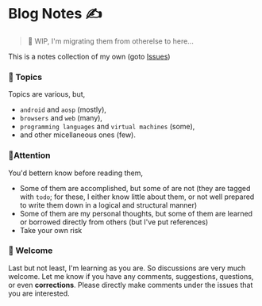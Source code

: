 # Blog Notes ✍️

> 🚜 WIP, I'm migrating them from otherelse to here...

This is a notes collection of my own (goto [Issues](https://github.com/clixyz/blog-notes/issues))

### 🏡 Topics

Topics are various, but,
+ `android` and `aosp` (mostly), 
+ `browsers` and `web` (many), 
+ `programming languages` and `virtual machines` (some),
+ and other micellaneous ones (few).

### 🚦Attention

You'd bettern know before reading them,
+ Some of them are accomplished, but some of are not (they are tagged with `todo`; for these, I either know little about them, or not well prepared to write them down in a logical and structural manner)
+ Some of them are my personal thoughts, but some of them are learned or borrowed directly from others (but I've put references)
+ Take your own risk

### 🤝 Welcome

Last but not least, I'm learning as you are. So discussions are very much welcome. Let me know if you have any comments, suggestions, questions, or even **corrections**. Please directly make comments under the issues that you are interested.
